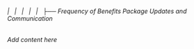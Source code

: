 ###### |   |   |   |   |   ├── Frequency of Benefits Package Updates and Communication

*Add content here*
